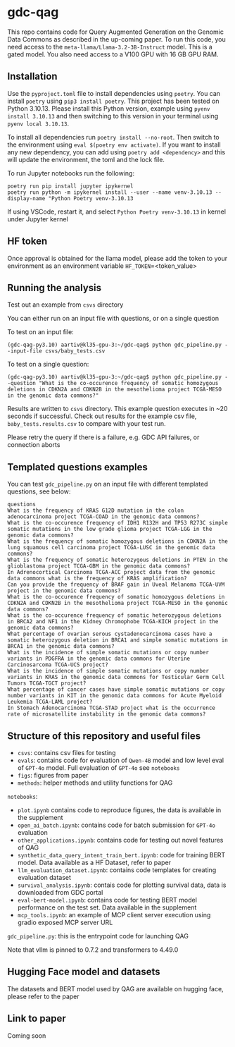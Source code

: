 # gdc-qag
This repo contains code for Query Augmented Generation on the Genomic Data Commons as described in the up-coming paper. 
To run this code, you need access to the `meta-llama/Llama-3.2-3B-Instruct` model. This is a gated model.
You also need access to a V100 GPU with 16 GB GPU RAM.

## Installation
Use the `pyproject.toml` file to install dependencies using `poetry`. You can install `poetry` using `pip3 install poetry`.
This project has been tested on Python 3.10.13. Please install this Python version, example using `pyenv install 3.10.13` and then switching to this version in your terminal using `pyenv local 3.10.13`.

To install all dependencies run `poetry install --no-root`.
Then switch to the environment using `eval $(poetry env activate)`.
If you want to install any new dependency, you can add using `poetry add <dependency>` and this will update the environment, the toml and the lock file.

To run Jupyter notebooks run the following:

```
poetry run pip install jupyter ipykernel
poetry run python -m ipykernel install --user --name venv-3.10.13 --display-name "Python Poetry venv-3.10.13
```
If using VSCode, restart it, and select `Python Poetry venv-3.10.13` in kernel under Jupyter kernel

## HF token
Once approval is obtained for the llama model, please add the token to your environment as an environment variable
`HF_TOKEN`=<token_value>

## Running the analysis

Test out an example from `csvs` directory

You can either run on an input file with questions, or on a single question

To test on an input file:

```
(gdc-qag-py3.10) aartiv@kl35-gpu-3:~/gdc-qag$ python gdc_pipeline.py --input-file csvs/baby_tests.csv
```

To test on a single question:

```
(gdc-qag-py3.10) aartiv@kl35-gpu-3:~/gdc-qag$ python gdc_pipeline.py --question "What is the co-occurence frequency of somatic homozygous deletions in CDKN2A and CDKN2B in the mesothelioma project TCGA-MESO in the genomic data commons?"
```
Results are written to `csvs` directory. This example question executes in ~20 seconds if successful. Check out results for the example csv file, `baby_tests.results.csv` to compare with your test run.

Please retry the query if there is a failure, e.g. GDC API failures, or connection aborts

## Templated questions examples
You can test `gdc_pipeline.py` on an input file with different templated questions, see below:

```
questions
What is the frequency of KRAS G12D mutation in the colon adenocarcinoma project TCGA-COAD in the genomic data commons?
What is the co-occurence frequency of IDH1 R132H and TP53 R273C simple somatic mutations in the low grade glioma project TCGA-LGG in the genomic data commons?
What is the frequency of somatic homozygous deletions in CDKN2A in the lung squamous cell carcinoma project TCGA-LUSC in the genomic data commons?
What is the frequency of somatic heterozygous deletions in PTEN in the glioblastoma project TCGA-GBM in the genomic data commons?
In Adrenocortical Carcinoma TCGA-ACC project data from the genomic  data commons what is the frequency of KRAS amplification?
Can you provide the frequency of BRAF gain in Uveal Melanoma TCGA-UVM project in the genomic data commons?
What is the co-occurence frequency of somatic homozygous deletions in CDKN2A and CDKN2B in the mesothelioma project TCGA-MESO in the genomic data commons?
What is the co-occurence frequency of somatic heterozygous deletions in BRCA2 and NF1 in the Kidney Chromophobe TCGA-KICH project in the genomic data commons?
What percentage of ovarian serous cystadenocarcinoma cases have a somatic heterozygous deletion in BRCA1 and simple somatic mutations in BRCA1 in the genomic data commons?
What is the incidence of simple somatic mutations or copy number variants in PDGFRA in the genomic data commons for Uterine Carcinosarcoma TCGA-UCS project?
What is the incidence of simple somatic mutations or copy number variants in KRAS in the genomic data commons for Testicular Germ Cell Tumors TCGA-TGCT project?
What percentage of cancer cases have simple somatic mutations or copy number variants in KIT in the genomic data commons for Acute Myeloid Leukemia TCGA-LAML project?
In Stomach Adenocarcinoma TCGA-STAD project what is the occurrence rate of microsatellite instability in the genomic data commons?
```


## Structure of this repository and useful files

- `csvs`: contains csv files for testing
- `evals`: contains code for evaluation of `Qwen-4B` model and low level eval of `GPT-4o` model. Full evaluation of `GPT-4o` see `notebooks`
- `figs`: figures from paper
- `methods`: helper methods and utility functions for QAG

`notebooks`:  
- `plot.ipynb` contains code to reproduce figures, the data is available in the supplement
- `open_ai_batch.ipynb`: contains code for batch submission for `GPT-4o` evaluation
- `other_applications.ipynb`: contains code for testing out novel features of QAG
- `synthetic_data_query_intent_train_bert.ipynb`: code for training BERT model. Data available as a HF Dataset, refer to paper
- `llm_evaluation_dataset.ipynb`: contains code templates for creating evaluation dataset
- `survival_analysis.ipynb`: contais code for plotting survival data, data is downloaded from GDC portal
- `eval-bert-model.ipynb`: contains code for testing BERT model performance on the test set. Data available in the supplement
- `mcp_tools.ipynb`: an example of MCP client server execution using gradio exposed MCP server URL

`gdc_pipeline.py`: this is the entrypoint code for launching QAG

Note that vllm is pinned to 0.7.2 and transformers to 4.49.0

## Hugging Face model and datasets
The datasets and BERT model used by QAG are available on hugging face, please refer to the paper

## Link to paper
Coming soon


